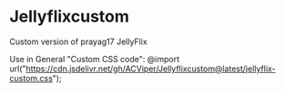 # Jellyflixcustom
Custom version of prayag17 JellyFlix

Use in General "Custom CSS code": @import url("https://cdn.jsdelivr.net/gh/ACViper/Jellyflixcustom@latest/jellyflix-custom.css");
